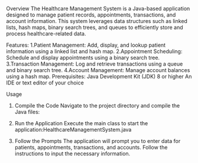 Overview
The Healthcare Management System is a Java-based application designed to manage patient records, appointments, transactions, and account information. This system leverages data structures such as linked lists, hash maps, binary search trees, and queues to efficiently store and process healthcare-related data.

Features:
1.Patient Management: Add, display, and lookup patient information using a linked list and hash map.
2.Appointment Scheduling: Schedule and display appointments using a binary search tree.
3.Transaction Management: Log and retrieve transactions using a queue and binary search tree.
4.Account Management: Manage account balances using a hash map.
Prerequisites:
Java Development Kit (JDK) 8 or higher
An IDE or text editor of your choice

Usage
1. Compile the Code
Navigate to the project directory and compile the Java files:

2. Run the Application
Execute the main class to start the application:HealthcareManagementSystem.java

3. Follow the Prompts
The application will prompt you to enter data for patients, appointments, transactions, and accounts. Follow the instructions to input the necessary information.
